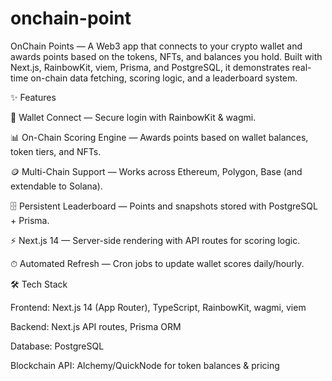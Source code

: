 # onchain-point
OnChain Points — A Web3 app that connects to your crypto wallet and awards points based on the tokens, NFTs, and balances you hold. Built with Next.js, RainbowKit, viem, Prisma, and PostgreSQL, it demonstrates real-time on-chain data fetching, scoring logic, and a leaderboard system.

✨ Features

🔗 Wallet Connect — Secure login with RainbowKit & wagmi.

📊 On-Chain Scoring Engine — Awards points based on wallet balances, token tiers, and NFTs.

🪙 Multi-Chain Support — Works across Ethereum, Polygon, Base (and extendable to Solana).

🗄 Persistent Leaderboard — Points and snapshots stored with PostgreSQL + Prisma.

⚡ Next.js 14 — Server-side rendering with API routes for scoring logic.

⏱ Automated Refresh — Cron jobs to update wallet scores daily/hourly.

🛠 Tech Stack

Frontend: Next.js 14 (App Router), TypeScript, RainbowKit, wagmi, viem

Backend: Next.js API routes, Prisma ORM

Database: PostgreSQL

Blockchain API: Alchemy/QuickNode for token balances & pricing
